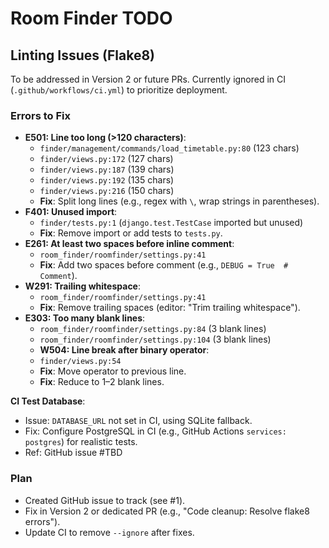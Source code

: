# Room Finder TODO

## Linting Issues (Flake8)
To be addressed in Version 2 or future PRs. Currently ignored in CI (`.github/workflows/ci.yml`) to prioritize deployment.

### Errors to Fix
- **E501: Line too long (>120 characters)**:
  - `finder/management/commands/load_timetable.py:80` (123 chars)
  - `finder/views.py:172` (127 chars)
  - `finder/views.py:187` (139 chars)
  - `finder/views.py:192` (135 chars)
  - `finder/views.py:216` (150 chars)
  - **Fix**: Split long lines (e.g., regex with `\`, wrap strings in parentheses).
- **F401: Unused import**:
  - `finder/tests.py:1` (`django.test.TestCase` imported but unused)
  - **Fix**: Remove import or add tests to `tests.py`.
- **E261: At least two spaces before inline comment**:
  - `room_finder/roomfinder/settings.py:41`
  - **Fix**: Add two spaces before comment (e.g., `DEBUG = True  # Comment`).
- **W291: Trailing whitespace**:
  - `room_finder/roomfinder/settings.py:41`
  - **Fix**: Remove trailing spaces (editor: "Trim trailing whitespace").
- **E303: Too many blank lines**:
  - `room_finder/roomfinder/settings.py:84` (3 blank lines)
  - `room_finder/roomfinder/settings.py:104` (3 blank lines)
  - **W504: Line break after binary operator**:
  - `finder/views.py:54`
  - **Fix**: Move operator to previous line.
  - **Fix**: Reduce to 1–2 blank lines.

**CI Test Database**:
  - Issue: `DATABASE_URL` not set in CI, using SQLite fallback.
  - Fix: Configure PostgreSQL in CI (e.g., GitHub Actions `services: postgres`) for realistic tests.
  - Ref: GitHub issue #TBD


### Plan
- Created GitHub issue to track (see #1).
- Fix in Version 2 or dedicated PR (e.g., "Code cleanup: Resolve flake8 errors").
- Update CI to remove `--ignore` after fixes.